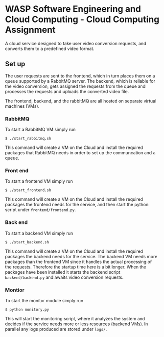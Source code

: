 # WASP Software Engineering and Cloud Computing - Cloud Computing Assignment
A cloud service designed to take user video conversion requests, and converts them to a predefined video format.

## Set up
The user requests are sent to the frontend, which in turn places them on a queue supported by a RabbitMQ server. The backend, which is reliable for the video conversion, gets assigned the requests from the queue and processes the requests and uploads the converted video file.

The frontend, backend, and the rabbitMQ are all hosted on separate virtual machines (VMs).

### RabbitMQ

To start a RabbitMQ VM simply run

`$ ./start_rabbitmq.sh`

This command will create  a VM on the Cloud and install the required packages that RabbitMQ needs in order to set up the communcation and a queue.

### Front end
To start a frontend VM simply run

`$ ./start_frontend.sh`

This command will create a VM on the Cloud and install the required packages the frontend needs for the service, and then start the python script under `frontend/frontend.py`.

### Back end
To start a backend VM simply run

`$ ./start_backend.sh`

This command will create a VM on the Cloud and install the required packages the backend needs for the service. The backend VM needs more packages than the frontend VM since it handles the actual processing of the requests. Therefore the startup time here is a bit longer. When the packages have been installed it starts the backend script `backend/backend.py` and awaits video conversion requests.


### Montior
To start the monitor module simply run

`$ python monitory.py`

This will start the monitoring script, where it analyzes the system and decides if the service needs more or less resources (backend VMs). In parallel any logs produced are stored under `logs/`.
